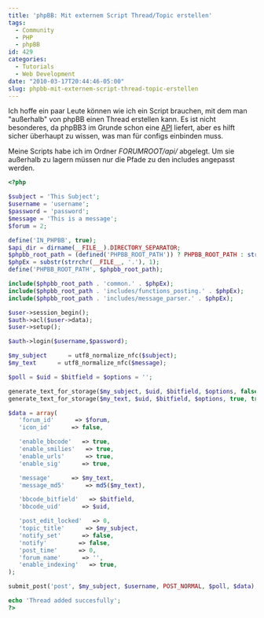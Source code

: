 ```yaml
---
title: 'phpBB: Mit externem Script Thread/Topic erstellen'
tags:
  - Community
  - PHP
  - phpBB
id: 429
categories:
  - Tutorials
  - Web Development
date: "2010-03-17T20:44:46-05:00"
slug: phpbb-mit-externem-script-thread-topic-erstellen
---
```


Ich hoffe ein paar Leute können wie ich ein Script brauchen, mit dem man "außerhalb" von phpBB einen Thread erstellen kann. Es ist nicht besonderes, da phpBB3 im Grunde schon eine [API](http://wiki.phpbb.com/Function.submit_post "submit_post()") liefert, aber es hilft sicher überhaupt zu wissen, was man für configs einbinden muss. <!--more-->

Meine Scripts habe ich im Ordner _FORUMROOT/api/_ abgelegt. Um sie außerhalb zu lagern müssen nur die Pfade zu den includes angepasst werden.
```php
<?php

$subject = 'This Subject';
$username = 'username';
$password = 'password';
$message = 'This is a message';
$forum = 2;

define('IN_PHPBB', true);
$api_dir = dirname(__FILE__).DIRECTORY_SEPARATOR;
$phpbb_root_path = (defined('PHPBB_ROOT_PATH')) ? PHPBB_ROOT_PATH : str_replace('\api', '', str_replace('/api', '', $api_dir));
$phpEx = substr(strrchr(__FILE__, '.'), 1);
define('PHPBB_ROOT_PATH', $phpbb_root_path);

include($phpbb_root_path . 'common.' . $phpEx);
include($phpbb_root_path . 'includes/functions_posting.' . $phpEx);
include($phpbb_root_path . 'includes/message_parser.' . $phpEx);

$user->session_begin();
$auth->acl($user->data);
$user->setup();

$auth->login($username,$password);

$my_subject      = utf8_normalize_nfc($subject);
$my_text      = utf8_normalize_nfc($message);

$poll = $uid = $bitfield = $options = '';

generate_text_for_storage($my_subject, $uid, $bitfield, $options, false, false, false);
generate_text_for_storage($my_text, $uid, $bitfield, $options, true, true, true);

$data = array(
   'forum_id'      => $forum,
   'icon_id'      => false,

   'enable_bbcode'   => true,
   'enable_smilies'   => true,
   'enable_urls'      => true,
   'enable_sig'      => true,

   'message'      => $my_text,
   'message_md5'      => md5($my_text),

   'bbcode_bitfield'   => $bitfield,
   'bbcode_uid'      => $uid,

   'post_edit_locked'   => 0,
   'topic_title'      => $my_subject,
   'notify_set'      => false,
   'notify'         => false,
   'post_time'      => 0,
   'forum_name'      => '',
   'enable_indexing'   => true,
);

submit_post('post', $my_subject, $username, POST_NORMAL, $poll, $data);

echo 'Thread added succesfully';
?>
```
